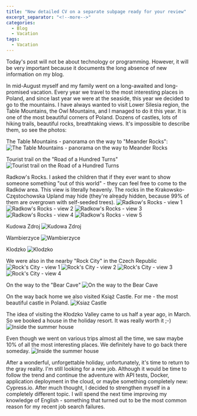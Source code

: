 ```yaml
---
title: "New detailed CV on a separate subpage ready for your review"
excerpt_separator: "<!--more-->"
categories:
  - Blog
  - Vacation
tags:
  - Vacation 
---
```

Today's post will not be about technology or programming. However, it will be very important because it documents the long absence of new information on my blog.
<!--more-->
In mid-August myself and my family went on a long-awaited and long-promised vacation. Every year we travel to the most interesting places in Poland, and since last year we were at the seaside, this year we decided to go to the mountains. I have always wanted to visit Lower Silesia region, the Table Mountains, the Owl Mountains, and I managed to do it this year. It is one of the most beautiful corners of Poland. Dozens of castles, lots of hiking trails, beautiful rocks, breathtaking views. It's impossible to describe them, so see the photos:
<!--more-->
The Table Mountains - panorama on the way to "Meander Rocks":
<img src="{{ site.url }}{{ site.baseurl }}/assets/images/vacation_2023/panorama_szczeliniec.png" alt="The Table Mountains - panorama on the way to Meander Rocks">
<!--more-->
Tourist trail on the "Road of a Hundred Turns"
<img src="{{ site.url }}{{ site.baseurl }}/assets/images/vacation_2023/w_drodze_sroczy_zakret.png" alt="Tourist trail on the Road of a Hundred Turns">
<!--more-->
Radkow's Rocks. I asked the children that if they ever want to show someone something "out of this world" - they can feel free to come to the Radków area. This view is literally heavenly. The rocks in the Krakowsko-Częstochowska Upland may hide (they're already hidden, because 99% of them are overgrown with self-seeded trees).
<img src="{{ site.url }}{{ site.baseurl }}/assets/images/vacation_2023/radkowskie_skaly_1.png" alt="Radkow's Rocks - view 1">
<img src="{{ site.url }}{{ site.baseurl }}/assets/images/vacation_2023/radkowskie_skaly_2.png" alt="Radkow's Rocks - view 2">
<img src="{{ site.url }}{{ site.baseurl }}/assets/images/vacation_2023/radkowskie_skaly_3.png" alt="Radkow's Rocks - view 3">
<img src="{{ site.url }}{{ site.baseurl }}/assets/images/vacation_2023/radkowskie_skaly_4.png" alt="Radkow's Rocks - view 4">
<img src="{{ site.url }}{{ site.baseurl }}/assets/images/vacation_2023/radkowskie_skaly_5.png" alt="Radkow's Rocks - view 5">
<!--more-->
Kudowa Zdroj
<img src="{{ site.url }}{{ site.baseurl }}/assets/images/vacation_2023/kudowa_zdroj.png" alt="Kudowa Zdroj">
<!--more-->
Wambierzyce
<img src="{{ site.url }}{{ site.baseurl }}/assets/images/vacation_2023/wambierzyce.png" alt="Wambierzyce">
<!--more-->
Klodzko
<img src="{{ site.url }}{{ site.baseurl }}/assets/images/vacation_2023/klodzko.png" alt="Klodzko">
<!--more-->
We were also in the nearby "Rock City" in the Czech Republic
<img src="{{ site.url }}{{ site.baseurl }}/assets/images/vacation_2023/skalne_miasto.png" alt="Rock's City - view 1">
<img src="{{ site.url }}{{ site.baseurl }}/assets/images/vacation_2023/skalne_miasto_1.png" alt="Rock's City - view 2">
<img src="{{ site.url }}{{ site.baseurl }}/assets/images/vacation_2023/skalne_miasto_2.png" alt="Rock's City - view 3">
<img src="{{ site.url }}{{ site.baseurl }}/assets/images/vacation_2023/skalne_miasto_4.png" alt="Rock's City - view 4">
<!--more-->
On the way to the "Bear Cave"
<img src="{{ site.url }}{{ site.baseurl }}/assets/images/vacation_2023/jaskinia_niedzwiedzia.png" alt="On the way to the Bear Cave">
<!--more-->
On the way back home we also visited Książ Castle. For me - the most beautiful castle in Poland.
<img src="{{ site.url }}{{ site.baseurl }}/assets/images/vacation_2023/zamek_ksiaz.png" alt="Ksiaz Castle">
<!--more-->
The idea of visiting the Kłodzko Valley came to us half a year ago, in March. So we booked a house in the holiday resort. It was really worth it ;-)
<img src="{{ site.url }}{{ site.baseurl }}/assets/images/vacation_2023/domek.png" alt="Inside the summer house">
<!--more-->
Even though we went on various trips almost all the time, we saw maybe 10% of all the most interesting places. We definitely have to go back there someday.
<img src="{{ site.url }}{{ site.baseurl }}/assets/images/vacation_2023/szlak_turystyczny.png" alt="Inside the summer house">
<!--more-->
After a wonderful, unforgettable holiday, unfortunately, it's time to return to the gray reality.
I'm still looking for a new job. Although it would be time to follow the trend and continue the adventure with API tests, Docker, application deployment in the cloud, or maybe something completely new: Cypress.io. After much thought, I decided to strengthen myself in a completely different topic. I will spend the next time improving my knowledge of English - something that turned out to be the most common reason for my recent job search failures.
